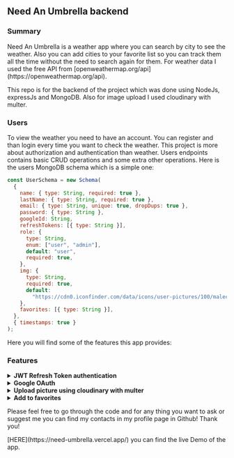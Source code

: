## Need An Umbrella backend

### Summary

<p>Need An Umbrella is a weather app where you can search by city to see the weather. Also you can add cities to your favorite list so you can track them all the time without
the need to search again for them. For weather data I used the free API from [openweathermap.org/api](https://openweathermap.org/api). </p>
<p>This repo is for the backend of the project which was done using NodeJs, expressJs and MongoDB. Also for image upload I used cloudinary with multer. </p>

### Users

<p>To view the weather you need to have an account. You can register and than login every time you want to check the weather. This project is more about authorization and authentication than weather. Users endpoints contains basic CRUD operations and some extra other operations. Here is the users MongoDB schema which is a simple one: </p>

```javascript
const UserSchema = new Schema(
  {
    name: { type: String, required: true },
    lastName: { type: String, required: true },
    email: { type: String, unique: true, dropDups: true },
    password: { type: String },
    googleId: String,
    refreshTokens: [{ type: String }],
    role: {
      type: String,
      enum: ["user", "admin"],
      default: "user",
      required: true,
    },
    img: {
      type: String,
      required: true,
      default:
        "https://cdn0.iconfinder.com/data/icons/user-pictures/100/malecostume-512.png",
    },
    favorites: [{ type: String }],
  },
  { timestamps: true }
);
```

<p>
Here you will find some of the features this app provides:
</p>

### Features

<details>

<summary><b> JWT Refresh Token authentication</b></summary>
<br/>

<p>In this project I use JWT authentication and authorization. I am using also Refresh Token technology and I use cookies to store the access token and refresh token. I also store the refresh token in database just in case you login with the same user from different devices. The access token lifespan is 1 week where for refresh token is only 15 minutes.</p>
<p>Here you have the generation and verification of JWT using JWT secret for access token and JWT refresh secret for refresh token. </p>

```javascript
const generateJWT = (payload, secret) =>
  new Promise((res, rej) =>
    jwt.sign(
      payload,
      secret,
      { expiresIn: secret === process.env.JWT_SECRET ? "15m" : "1 week" },
      (err, token) => {
        if (err) rej(err);
        res(token);
      }
    )
  );

const verifyJWT = (token, secret) =>
  new Promise((res, rej) =>
    jwt.verify(token, secret, (err, decoded) => {
      if (err) rej(err);
      res(decoded);
    })
  );
```

<p>Here is the logic for refresh token.</p>

```javascript
const refreshToken = async (oldRefreshToken) => {
  const decoded = await verifyJWT(
    oldRefreshToken,
    process.env.RERFRESH_JWT_SECRET
  );
  const user = await UserModel.findOne({ _id: decoded._id });
  if (!user) {
    throw new Error("Access to this action is forbidden for this user");
  }

  const currentRefreshToken = user.refreshTokens.find(
    (token) => token === oldRefreshToken
  );

  if (!currentRefreshToken) {
    throw new Error("Refresh token is wrong");
  }

  const newAccessToken = await generateJWT(
    { _id: user._id },
    process.env.JWT_SECRET
  );
  const newRefreshToken = await generateJWT(
    { _id: user._id },
    process.env.RERFRESH_JWT_SECRET
  );

  user.refreshTokens[user.refreshTokens.indexOf(currentRefreshToken)] =
    newRefreshToken;

  await user.updateOne({ refreshTokens: user.refreshTokens });

  return { accessToken: newAccessToken, refreshToken: newRefreshToken };
};

router.post("/refreshToken", async (req, res, next) => {
  const oldRefreshToken = req.cookies.refreshToken;

  if (!oldRefreshToken) {
    const err = new Error("Refresh token is missing");
    err.httpStatusCode = 400;
    next(err);
  } else {
    try {
      const tokens = await refreshToken(oldRefreshToken);

      res.cookie("accessToken", tokens.accessToken, {
        httpOnly: true,
        path: "/",
        secure: true,
        sameSite: "none",
      });

      res.cookie("refreshToken", tokens.refreshToken, {
        httpOnly: true,
        path: "/users/refreshToken",
        secure: true,
        sameSite: "none",
      });

      res.send("OK");
    } catch (error) {
      console.log(error);
      const err = new Error(error);
      err.httpStatusCode = 403;
      next(err);
    }
  }
});
```

[HERE](https://github.com/Ermal-code/NeedUmbrella-backend/tree/master/src/utils/auth) you can find the full code and logic for authorization and authentication!

</details>

<details>

<summary><b> Google OAuth</b></summary>

<p>You can also login with google in this app, here I am using google oAuth 2.0 through the passport. Here is the code for how i get the user from google integrated in my database and than you can change or do whatever you want with the information.</p>

```javascript
passport.use(
  "google",
  new GoogleStrategy(
    {
      clientID: process.env.GOOGLE_ID,
      clientSecret: process.env.GOOGLE_SECRET,
      callbackURL: `${process.env.BE_URL}/users/googleRedirect`,
    },
    async (requset, accessToken, refreshToken, profile, done) => {
      const newUser = {
        googleId: profile.id,
        name: profile.name.givenName,
        lastName: profile.name.familyName,
        email: profile.emails[0].value,
        img: profile.photos[0].value,
        refreshTokens: [],
      };

      try {
        const user = await UserModel.findOne({ googleId: profile.id });

        if (user) {
          const tokens = await authenticateUser(user);
          done(null, { user, tokens });
        } else {
          const createdUser = new UserModel(newUser);
          await createdUser.save();
          const tokens = await authenticateUser(createdUser);
          done(null, { user: createdUser, tokens });
        }
      } catch (error) {
        done(error);
      }
    }
  )
);
```

</details>

<details>

<summary><b>Upload picture using cloudinary with multer </b></summary>

<p>You can change your profile picture and to do that i am using the multer middleware in combination with cloudinary for storage.</p>

<p>Here you have snippets of code for cloudinary configuration and the upload picture endpoint.</p>

```javascript
const cloudinary = require("cloudinary").v2;

cloudinary.config({
  cloud_name: process.env.CLOUD_NAME,
  api_key: process.env.API_KEY,
  api_secret: process.env.API_SECRET,
});

const cloudStorage = new CloudinaryStorage({
  cloudinary: cloudinary,
  params: {
    folder: "profile",
  },
});

const cloudMulter = multer({ storage: cloudStorage });

router.post(
  "/uploadPicture",
  authorizeUser,
  cloudMulter.single("picture"),
  async (req, res, next) => {
    try {
      const user = req.user;
      await user.updateOne({
        $set: {
          img: req.file.path,
        },
      });
      res.status(201).send(user);
    } catch (error) {
      console.log(error);
      next(error);
    }
  }
);
```

</details>

<details>

<summary><b>Add to favorites</b></summary>

<p>I will show you here the endpoints for adding and removing the city from favorite list.</p>

```javascript
router.post("/addToFav", authorizeUser, async (req, res, next) => {
  try {
    const user = req.user;

    await user.updateOne({ $addToSet: { favorites: req.body.favorite } });

    res.status(200).send(user);
  } catch (error) {
    console.log(error);
    next(error);
  }
});

router.post("/removeFromFav", authorizeUser, async (req, res, next) => {
  try {
    const user = req.user;

    await user.updateOne({ $pull: { favorites: req.body.favorite } });

    res.status(200).send(user);
  } catch (error) {
    console.log(error);
    next(error);
  }
});
```

</details>

<p>Please feel free to go through the code and for any thing you want to ask or suggest me you can find my contacts in my profile page in Github! Thank you!</p>
<p>[HERE](https://need-umbrella.vercel.app/) you can find the live Demo of the app.
